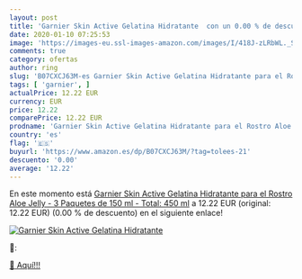 ```yaml
---
layout: post
title: 'Garnier Skin Active Gelatina Hidratante  con un 0.00 % de descuento'
date: 2020-01-10 07:25:53
image: 'https://images-eu.ssl-images-amazon.com/images/I/418J-zLRbWL._SL200_.jpg'
comments: true
category: ofertas
author: ring
slug: 'B07CXCJ63M-es Garnier Skin Active Gelatina Hidratante para el Rostro...'
tags: [ 'garnier', ]
actualPrice: 12.22 EUR
currency: EUR
price: 12.22
comparePrice: 12.22 EUR
prodname: 'Garnier Skin Active Gelatina Hidratante para el Rostro Aloe Jelly - 3 Paquetes de 150 ml - Total: 450 ml'
country: 'es'
flag: '🇪🇸'
buyurl: 'https://www.amazon.es/dp/B07CXCJ63M/?tag=tolees-21'
descuento: '0.00'
average: '12.22'
---
```


En este momento está [Garnier Skin Active Gelatina Hidratante para el Rostro Aloe Jelly - 3 Paquetes de 150 ml - Total: 450 ml](https://www.amazon.es/dp/B07CXCJ63M/?tag=tolees-21) a 12.22 EUR (original: 12.22 EUR) (0.00 %  de descuento) en el siguiente enlace!

[![Garnier Skin Active Gelatina Hidratante ](https://images-eu.ssl-images-amazon.com/images/I/418J-zLRbWL._SL200_.jpg)](https://www.amazon.es/dp/B07CXCJ63M/?tag=tolees-21)

🔎:


[🛒 Aquí!!!](https://www.amazon.es/dp/B07CXCJ63M/?tag=tolees-21)
